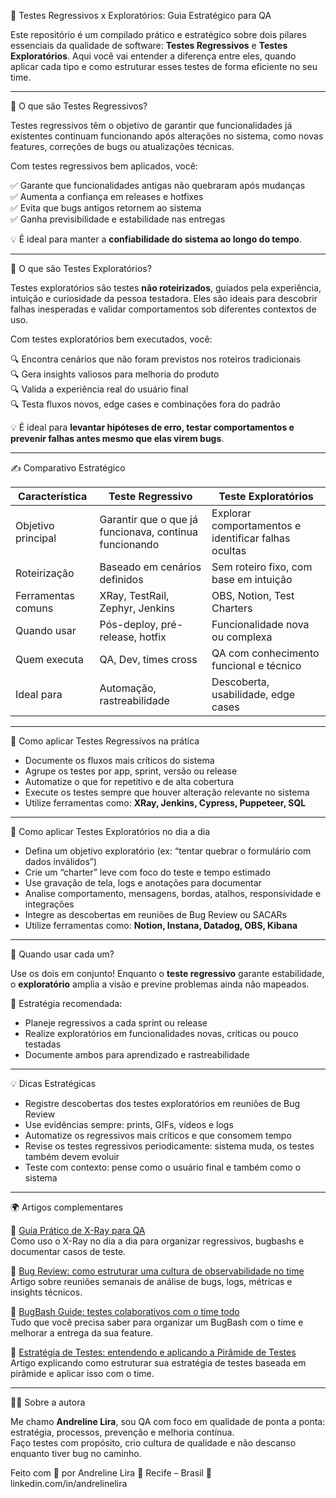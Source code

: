 📘 Testes Regressivos x Exploratórios: Guia Estratégico para QA

Este repositório é um compilado prático e estratégico sobre dois pilares essenciais da qualidade de software: **Testes Regressivos** e **Testes Exploratórios**. Aqui você vai entender a diferença entre eles, quando aplicar cada tipo e como estruturar esses testes de forma eficiente no seu time.

---

🧠 O que são Testes Regressivos?

Testes regressivos têm o objetivo de garantir que funcionalidades já existentes continuam funcionando após alterações no sistema, como novas features, correções de bugs ou atualizações técnicas.

Com testes regressivos bem aplicados, você:

✅ Garante que funcionalidades antigas não quebraram após mudanças  
✅ Aumenta a confiança em releases e hotfixes  
✅ Evita que bugs antigos retornem ao sistema  
✅ Ganha previsibilidade e estabilidade nas entregas  

💡 É ideal para manter a **confiabilidade do sistema ao longo do tempo**.

---

🧠 O que são Testes Exploratórios?

Testes exploratórios são testes **não roteirizados**, guiados pela experiência, intuição e curiosidade da pessoa testadora. Eles são ideais para descobrir falhas inesperadas e validar comportamentos sob diferentes contextos de uso.

Com testes exploratórios bem executados, você:

🔍 Encontra cenários que não foram previstos nos roteiros tradicionais  
🔍 Gera insights valiosos para melhoria do produto  
🔍 Valida a experiência real do usuário final  
🔍 Testa fluxos novos, edge cases e combinações fora do padrão  

💡 É ideal para **levantar hipóteses de erro, testar comportamentos e prevenir falhas antes mesmo que elas virem bugs**.

---

✍️ Comparativo Estratégico

| Característica               | Teste Regressivo                  | Teste Exploratórios                      |
|-----------------------------|-----------------------------------|------------------------------------------|
| Objetivo principal          | Garantir que o que já funcionava, continua funcionando | Explorar comportamentos e identificar falhas ocultas |
| Roteirização                | Baseado em cenários definidos     | Sem roteiro fixo, com base em intuição   |
| Ferramentas comuns          | XRay, TestRail, Zephyr, Jenkins   | OBS, Notion, Test Charters               |
| Quando usar                 | Pós-deploy, pré-release, hotfix   | Funcionalidade nova ou complexa          |
| Quem executa                | QA, Dev, times cross              | QA com conhecimento funcional e técnico  |
| Ideal para                  | Automação, rastreabilidade        | Descoberta, usabilidade, edge cases      |

---

🧪 Como aplicar Testes Regressivos na prática

- Documente os fluxos mais críticos do sistema
- Agrupe os testes por app, sprint, versão ou release
- Automatize o que for repetitivo e de alta cobertura
- Execute os testes sempre que houver alteração relevante no sistema
- Utilize ferramentas como: **XRay, Jenkins, Cypress, Puppeteer, SQL**

---

🧭 Como aplicar Testes Exploratórios no dia a dia

- Defina um objetivo exploratório (ex: “tentar quebrar o formulário com dados inválidos”)
- Crie um “charter” leve com foco do teste e tempo estimado
- Use gravação de tela, logs e anotações para documentar
- Analise comportamento, mensagens, bordas, atalhos, responsividade e integrações
- Integre as descobertas em reuniões de Bug Review ou SACARs
- Utilize ferramentas como: **Notion, Instana, Datadog, OBS, Kibana**

---

🚦 Quando usar cada um?

Use os dois em conjunto! Enquanto o **teste regressivo** garante estabilidade, o **exploratório** amplia a visão e previne problemas ainda não mapeados.

📌 Estratégia recomendada:
- Planeje regressivos a cada sprint ou release
- Realize exploratórios em funcionalidades novas, críticas ou pouco testadas
- Documente ambos para aprendizado e rastreabilidade

---

💡 Dicas Estratégicas

- Registre descobertas dos testes exploratórios em reuniões de Bug Review
- Use evidências sempre: prints, GIFs, vídeos e logs
- Automatize os regressivos mais críticos e que consomem tempo
- Revise os testes regressivos periodicamente: sistema muda, os testes também devem evoluir
- Teste com contexto: pense como o usuário final e também como o sistema

---

🌍 Artigos complementares

🔗 [Guia Prático de X-Ray para QA](https://github.com/andreline/xray-qualidade/tree/main)  
Como uso o X-Ray no dia a dia para organizar regressivos, bugbashs e documentar casos de teste.

🔗 [Bug Review: como estruturar uma cultura de observabilidade no time](https://github.com/andreline/bug-review/tree/main)  
Artigo sobre reuniões semanais de análise de bugs, logs, métricas e insights técnicos.

🔗 [BugBash Guide: testes colaborativos com o time todo](https://github.com/andreline/bugbash-guide/tree/main)  
Tudo que você precisa saber para organizar um BugBash com o time e melhorar a entrega da sua feature.

🔗 [Estratégia de Testes: entendendo e aplicando a Pirâmide de Testes](https://github.com/andreline/estrategia-teste/tree/main)  
Artigo explicando como estruturar sua estratégia de testes baseada em pirâmide e aplicar isso com o time.

---

🧑‍💻 Sobre a autora

Me chamo **Andreline Lira**, sou QA com foco em qualidade de ponta a ponta: estratégia, processos, prevenção e melhoria contínua.  
Faço testes com propósito, crio cultura de qualidade e não descanso enquanto tiver bug no caminho.  

Feito com 💜 por Andreline Lira
📍 Recife – Brasil
🔗 linkedin.com/in/andrelinelira
